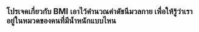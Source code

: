 ## โปรเจคเกี่ยวกับ BMI เอาไว้คำนวณค่าดัชนีมวลกาย เพื่อให้รู้ว่าเราอยู่ในหมวดของคนที่มีน้ำหนักแบบไหน
